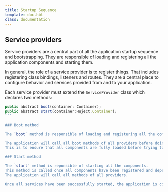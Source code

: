 ```yaml
---
title: Startup Sequence
template: doc.hbt
class: documentation
---
```


## Service providers

Service providers are a central part of all the application startup sequence and bootstrapping.
They are responsible of loading and registering all the application components and starting them.

In general, the role of a service provider is to register things. That includes registering class bindings, listeners and routes.
They are a central place to configure behavior and services provided from and to your application.

Each service provider must extend the `ServiceProvider` class which declares two methods:

````js
public abstract boot(container: Container);
public abstract start(container:Huject.Container);
```

### Boot method

The `boot` method is responsible of loading and registering all the components to the main application container.

The application will call all boot methods of all providers before doing anything else.
This is to ensure that all components are fully loaded before trying to start them.

### Start method

The `start` method is reponsible of starting all the components.
This method is called once all components have been registered and dependencies have been resolved.
The application will call all methods of all providers.

Once all services have been successfully started, the application is considered as booted and the framework will let your code receive requests.